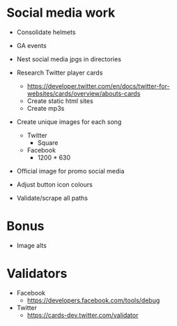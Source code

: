# Social media work

* Consolidate helmets
* GA events
* Nest social media jpgs in directories

* Research Twitter player cards
    * https://developer.twitter.com/en/docs/twitter-for-websites/cards/overview/abouts-cards
    * Create static html sites
    * Create mp3s
* Create unique images for each song
    * Twitter
        * Square
    * Facebook
        * 1200 * 630

* Official image for promo social media
* Adjust button icon colours

* Validate/scrape all paths

# Bonus
* Image alts

# Validators
* Facebook
    * https://developers.facebook.com/tools/debug
* Twitter
    * https://cards-dev.twitter.com/validator